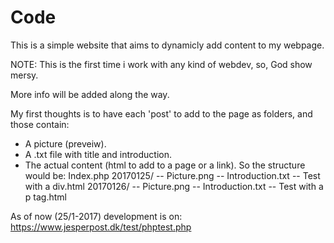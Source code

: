 # Code
This is a simple website that aims to dynamicly add content to my webpage.

NOTE: This is the first time i work with any kind of webdev, so, God show mersy.

More info will be added along the way.

My first thoughts is to have each 'post' to add to the page as folders, and those contain:
  * A picture (preveiw).
  * A .txt file with title and introduction.
  * The actual content (html to add to a page or a link).
So the structure would be:
Index.php
20170125/
-- Picture.png
-- Introduction.txt
-- Test with a div.html
20170126/
-- Picture.png
-- Introduction.txt
-- Test with a p tag.html
  
As of now (25/1-2017) development is on: https://www.jesperpost.dk/test/phptest.php

